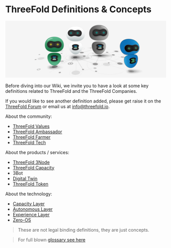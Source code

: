 # ThreeFold Definitions & Concepts

![](img/definitionsv2.png)

Before diving into our Wiki, we invite you to have a look at some key definitions related to ThreeFold and the ThreeFold Companies.

If you would like to see another definition added, please get raise it on the [ThreeFold Forum](https://forum.threefold.io/) or email us at info@threefold.io.

About the community:

- [ThreeFold Values](threefold_values)
- [ThreeFold Ambassador](threefold_ambassador)
- [ThreeFold Farmer](threefold_farmer)
- [ThreeFold Tech](threefold_tech)

About the products / services:

- [ThreeFold 3Node](3node)
- [ThreeFold Capacity](ic_internet_capacity)
- 3Bot
- [Digital Twin](digitaltwin)
- [ThreeFold Token](threefold_token)

About the technology:

- [Capacity Layer](capacity_layer)
- [Autonomous Layer](autonomous_layer)
- [Experience Layer](experience_layer)
- [Zero-OS](internet4:zos)

> These are not legal binding definitions, they are just concepts.

> For full blown [glossary see here](defs)